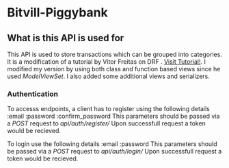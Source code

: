 # Bitvill-Piggybank

## What is this API is used for

This API is used to store transactions which can be grouped into categories. It is a modification of a tutorial by Vitor Freitas on DRF . [Visit Tutorial!](https://youtube.com/playlist?list=PLLxk3TkuAYnrO32ABtQyw2hLRWt1BUrhj). I modified my version by using both class and function based views since he used *ModelViewSet*. I also added some additional views and serializers.

### Authentication
To accesss endpoints, a client has to register using the following details
:email
:password
:confirm_password
This parameters should be passed via a *POST* request to *api/auth/register/*
Upon successfull request a token would be recieved.

To login use the following details
:email
:password
This parameters should be passed via a *POST* request to *api/auth/login/*
Upon successfull request a token would be recieved.


